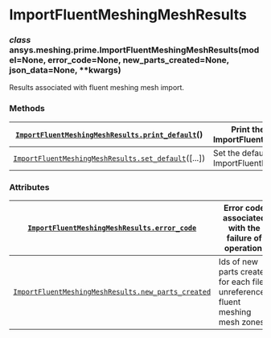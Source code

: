 <!-- vale off -->

# ImportFluentMeshingMeshResults

### *class* ansys.meshing.prime.ImportFluentMeshingMeshResults(model=None, error_code=None, new_parts_created=None, json_data=None, \*\*kwargs)

Results associated with fluent meshing mesh import.

<!-- !! processed by numpydoc !! -->

### Methods

| [`ImportFluentMeshingMeshResults.print_default`](ansys.meshing.prime.ImportFluentMeshingMeshResults.print_default.md#ansys.meshing.prime.ImportFluentMeshingMeshResults.print_default)()   | Print the default values of ImportFluentMeshingMeshResults.   |
|--------------------------------------------------------------------------------------------------------------------------------------------------------------------------------------------|---------------------------------------------------------------|
| [`ImportFluentMeshingMeshResults.set_default`](ansys.meshing.prime.ImportFluentMeshingMeshResults.set_default.md#ansys.meshing.prime.ImportFluentMeshingMeshResults.set_default)([...])    | Set the default values of ImportFluentMeshingMeshResults.     |

### Attributes

| [`ImportFluentMeshingMeshResults.error_code`](ansys.meshing.prime.ImportFluentMeshingMeshResults.error_code.md#ansys.meshing.prime.ImportFluentMeshingMeshResults.error_code)                      | Error code associated with the failure of operation.                           |
|----------------------------------------------------------------------------------------------------------------------------------------------------------------------------------------------------|--------------------------------------------------------------------------------|
| [`ImportFluentMeshingMeshResults.new_parts_created`](ansys.meshing.prime.ImportFluentMeshingMeshResults.new_parts_created.md#ansys.meshing.prime.ImportFluentMeshingMeshResults.new_parts_created) | Ids of new parts created for each file unreferenced fluent meshing mesh zones. |
<!-- vale on -->
